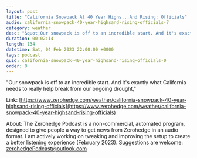 ```yaml
---
layout: post
title: "California Snowpack At 40 Year Highs...And Rising: Officials"
audio: california-snowpack-40-year-highsand-rising-officials-7
category: weather
desc: "&quot;Our snowpack is off to an incredible start. And it's exactly what California needs to really help break from our ongoing drought,&quot; "
duration: 00:02:14
length: 134
datetime: Sat, 04 Feb 2023 22:00:00 +0000
tags: podcast
guid: california-snowpack-40-year-highsand-rising-officials-0
order: 0
---
```

&quot;Our snowpack is off to an incredible start. And it's exactly what California needs to really help break from our ongoing drought,&quot; 

Link: [https://www.zerohedge.com/weather/california-snowpack-40-year-highsand-rising-officials](https://www.zerohedge.com/weather/california-snowpack-40-year-highsand-rising-officials)

About: The Zerohedge Podcast is a non-commercial, automated program, designed to give people a way to get news from Zerohedge in an audio format.  I am actively working on tweaking and improving the setup to create a better listening experience (February 2023).  Suggestions are welcome: [zerohedgePodcast@outlook.com](mailto:zerohedgePodcast@outlook.com)